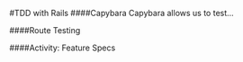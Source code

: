 #TDD with Rails
####Capybara
Capybara allows us to test...

####Route Testing

####Activity: Feature Specs
